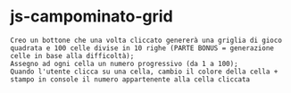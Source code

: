 # js-campominato-grid
    Creo un bottone che una volta cliccato genererà una griglia di gioco quadrata e 100 celle divise in 10 righe (PARTE BONUS = generazione celle in base alla difficoltà);
    Assegno ad ogni cella un numero progressivo (da 1 a 100);
    Quando l'utente clicca su una cella, cambio il colore della cella + stampo in console il numero appartenente alla cella cliccata
    